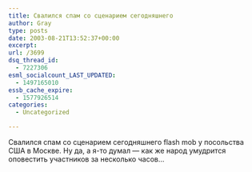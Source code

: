 ```yaml
---
title: Свалился спам со сценарием сегодняшнего
author: Gray
type: posts
date: 2003-08-21T13:52:37+00:00
excerpt:
url: /3699
dsq_thread_id:
  - 7227306
esml_socialcount_LAST_UPDATED:
  - 1497165010
essb_cache_expire:
  - 1577926514
categories:
  - Uncategorized

---
```








Свалился спам со сценарием сегодняшнего flash mob у посольства США в Москве. Ну да, а я-то думал &#8212; как же народ умудрится оповестить участников за несколько часов&#8230;